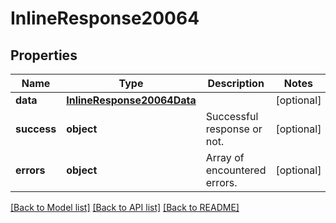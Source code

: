 # InlineResponse20064

## Properties
Name | Type | Description | Notes
------------ | ------------- | ------------- | -------------
**data** | [**InlineResponse20064Data**](InlineResponse20064Data.md) |  | [optional] 
**success** | **object** | Successful response or not. | [optional] 
**errors** | **object** | Array of encountered errors. | [optional] 

[[Back to Model list]](../README.md#documentation-for-models) [[Back to API list]](../README.md#documentation-for-api-endpoints) [[Back to README]](../README.md)

